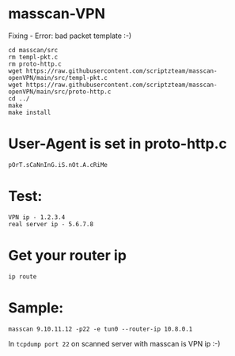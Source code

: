 # masscan-VPN
Fixing - Error: bad packet template :-)
```
cd masscan/src
rm templ-pkt.c
rm proto-http.c
wget https://raw.githubusercontent.com/scriptzteam/masscan-openVPN/main/src/templ-pkt.c
wget https://raw.githubusercontent.com/scriptzteam/masscan-openVPN/main/src/proto-http.c
cd ../
make
make install
```

# User-Agent is set in proto-http.c
```
pOrT.sCaNnInG.iS.nOt.A.cRiMe
```

# Test:
```
VPN ip - 1.2.3.4  
real server ip - 5.6.7.8  
```

# Get your router ip
```
ip route
```

# Sample:  
```
masscan 9.10.11.12 -p22 -e tun0 --router-ip 10.8.0.1
```
  
In ```tcpdump port 22``` on scanned server with masscan is VPN ip :-)
